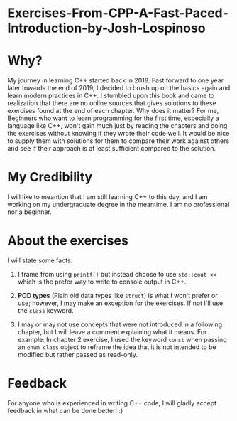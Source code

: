 # Exercises-From-CPP-A-Fast-Paced-Introduction-by-Josh-Lospinoso
# Why?
My journey in learning C++ started back in 2018. Fast forward to one year later towards the end of 2019, I decided to brush up on the basics again and learn modern practices in C++. I stumbled upon this book and came to realization that there are no online sources that gives solutions to these exercises found at the end of each chapter. Why does it matter? For me, Beginners who want to learn programming for the first time, especially a language like C++, won't gain much just by reading the chapters and doing the exercises without knowing if they wrote their code well. It would be nice to supply them with solutions for them to compare their work against others and see if their approach is at least sufficient compared to the solution. 
# My Credibility
I will like to meantion that I am still learning C++ to this day, and I am working on my undergraduate degree in the meantime. I am no professional nor a beginner.
# About the exercises 
I will state some facts: 

1. I frame from using `printf()` but instead choose to use `std::cout <<` which is the prefer way to write to console output in C++.

2. **POD types** (Plain old data types like `struct`) is what I won't prefer or use; however, I may make an exception for the exercises. If not I'll use the `class` keyword.

3. I may or may not use concepts that were not introduced in a following chapter, but I will leave a comment explaining what it means. For example: In chapter 2 exercise, I used the keyword `const` when passing an  `enum class` object to reframe the idea that it is not intended to be modified but rather passed as read-only.
# Feedback
For anyone who is experienced in writing C++ code, I will gladly accept feedback in what can be done better! :)

